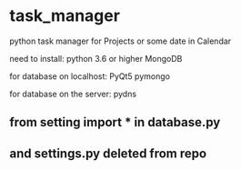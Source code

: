# task_manager
python task manager for Projects or some date in Calendar

need to install:
    python 3.6 or higher
    MongoDB

for database on localhost:
    PyQt5
    pymongo

for database on the server:
    pydns

## from setting import * in database.py
## and settings.py deleted from repo

